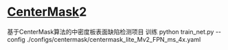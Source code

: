 # [CenterMask](https://arxiv.org/abs/1911.06667)2
基于CenterMask算法的中密度板表面缺陷检测项目
训练
python train_net.py --config ./configs/centermask/centermask_lite_Mv2_FPN_ms_4x.yaml
